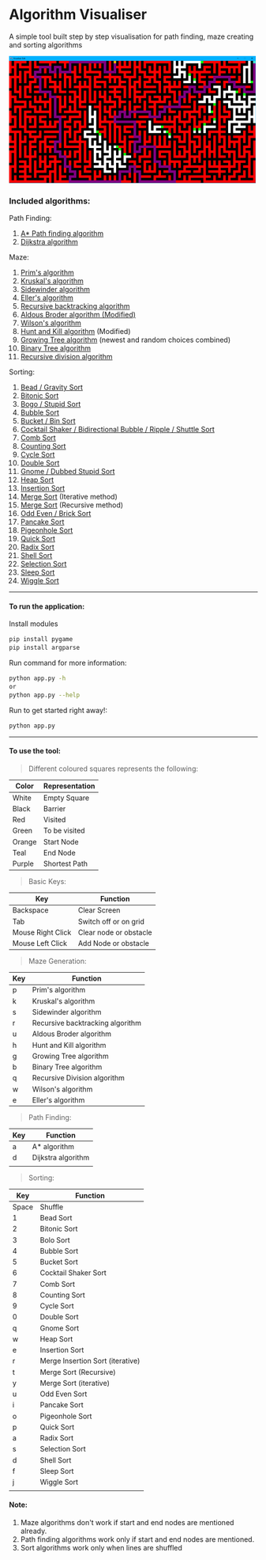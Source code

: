 # Algorithm Visualiser

A simple tool built step by step visualisation for path finding, maze creating and sorting algorithms 

![Example](Fonts/Example.png "Example")

### Included algorithms:

Path Finding:
1) [A* Path finding algorithm](Algorithms/astar.py)
1) [Dijkstra algorithm](Algorithms/dijkstra.py)

Maze:
1) [Prim's algorithm](Algorithms/prims.py)
1) [Kruskal's algorithm](Algorithms/kruskal.py)
1) [Sidewinder algorithm](Algorithms/sidewinder.py)
1) [Eller's algorithm](Algorithms/ellers.py)
1) [Recursive backtracking algorithm](Algorithms/recursive_backtracking.py)
1) [Aldous Broder algorithm (Modified)](Algorithms/aldous_broder.py)
1) [Wilson's algorithm](Algorithms/wilson.py)
1) [Hunt and Kill algorithm](Algorithms/hunt_and_kill.py) (Modified)
1) [Growing Tree algorithm](Algorithms/growing_tree.py) (newest and random choices combined)
1) [Binary Tree algorithm](Algorithms/binary_tree.py)
1) [Recursive division algorithm](Algorithms/recursive_division.py)

Sorting:
1) [Bead / Gravity Sort](Sorts/bead.py)
1) [Bitonic Sort](Sorts/bitonic.py)
1) [Bogo / Stupid Sort](Sorts/Bogo.py)
1) [Bubble Sort](Sorts/bubble.py)
1) [Bucket / Bin Sort](Sorts/bucket.py)
1) [Cocktail Shaker / Bidirectional Bubble / Ripple / Shuttle Sort](Sorts/cocktail.py)
1) [Comb Sort](Sorts/comb.py)
1) [Counting Sort](Sorts/counting.py)
1) [Cycle Sort](Sorts/cycle.py)
1) [Double Sort](Sorts/double.py)
1) [Gnome / Dubbed Stupid Sort](Sorts/gnome.py)
1) [Heap Sort](Sorts/heap.py)
1) [Insertion Sort](Sorts/insertion.py)
1) [Merge Sort](Sorts/iterativemerge.py) (Iterative method)
1) [Merge Sort](Sorts/recursivemerge.py) (Recursive method)
1) [Odd Even / Brick Sort](Sorts/oddeven.py)
1) [Pancake Sort](Sorts/pancake.py)
1) [Pigeonhole Sort](Sorts/pigeon.py)
1) [Quick Sort](Sorts/quick.py)
1) [Radix Sort](Sorts/radix.py)
1) [Shell Sort](Sorts/shell.py)
1) [Selection Sort](Sorts/selection.py)
1) [Sleep Sort](Sorts/sleep.py)
1) [Wiggle Sort](Sorts/wiggle.py)

---
#### To run the application:

Install modules
```bash
pip install pygame
pip install argparse
```

Run command for more information:
```bash
python app.py -h
or
python app.py --help
```

Run to get started right away!:
```bash
python app.py
```

---
#### To use the tool:
> Different coloured squares represents the following:

|  Color 	|   Representation	|  
|---	|---	|
|   White	|  Empty Square 	|
|   Black	| Barrier  	|
|   Red	|   Visited	|
|   Green	|  To be visited 	|
|   Orange	|   Start Node	|
|   Teal	|   End Node	|
|   Purple	|   Shortest Path	|

> Basic Keys:

|   Key	|   Function	|
|---	|---	|
| Backspace  	|  Clear Screen 	|
|   Tab	|  Switch off or on grid 	|
|   Mouse Right Click	|   Clear node or obstacle	|
|   Mouse Left Click	|   Add Node or obstacle	|

> Maze Generation:

|   Key	|   Function	|
|---	|---	|
| p  	|   Prim's algorithm	|
|  k 	|   Kruskal's algorithm	|
|   s	|   Sidewinder algorithm	|
|  r 	|   Recursive backtracking algorithm	|
|  u 	|   Aldous Broder algorithm	|
|  h 	|   Hunt and Kill algorithm	|
|   g	|   Growing Tree algorithm	|
|   b	|   Binary Tree algorithm	|
|   q	|   Recursive Division algorithm	|
|  w 	|  	 Wilson's algorithm|
|  e 	|  	 Eller's algorithm|

> Path Finding:

|   Key	|   Function	|
|---	|---	|
| a  	|   A* algorithm	|
| d  	|   Dijkstra algorithm	|
|   	|  	|

> Sorting:

|   Key	|   Function	|
|---	|---	|
|   Space	| Shuffle 	|
|  1 	|  Bead Sort	|
|  2 	|  Bitonic Sort	|
|  3 	|  Bolo Sort	|
| 4  	|   Bubble Sort	|
| 5  	|   Bucket Sort	|
| 6  	|   Cocktail Shaker Sort	|
| 7  	|   Comb Sort	|
| 8  	|   Counting Sort	|
| 9  	|   Cycle Sort	|
| 0  	|   Double Sort	|
| q  	|   Gnome Sort	|
| w  	|   Heap Sort	|
| e  	|   Insertion Sort	|
| r  	|  Merge Insertion Sort (iterative)	|
| t  	|  Merge Sort (Recursive)	|
| y  	|  Merge Sort (iterative)	|
| u  	|   Odd Even Sort	|
|  i 	|  Pancake Sort	|
|  o 	|  Pigeonhole Sort	|
|  p 	|  Quick Sort	|
|  a 	|  Radix Sort	|
|  s 	|  Selection Sort	|
|  d 	|  Shell Sort	|
|  f 	|  Sleep Sort	|
|   j	|  	Wiggle Sort|
|   	|  	|

#### Note:
1) Maze algorithms don't work if start and end nodes are mentioned already.
2) Path finding algorithms work only if start and end nodes are mentioned.
3) Sort algorithms work only when lines are shuffled 